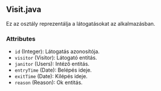 ## Visit.java

Ez az osztály reprezentálja a látogatásokat az alkalmazásban.

### Attributes
- `id` (Integer): Látogatás azonosítója.
- `visitor` (Visitor): Látogató entitás.
- `janitor` (Users): Intéző entitás.
- `entryTime` (Date): Belépés ideje.
- `exitTime` (Date): Kilépés ideje.
- `reason` (Reason): Ok entitás.
